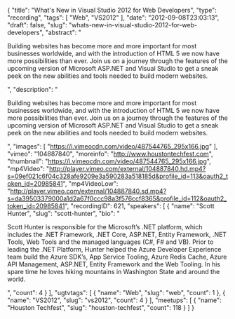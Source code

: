 {
  "title": "What's New in Visual Studio 2012 for Web Developers",
  "type": "recording",
  "tags": [
    "Web",
    "VS2012"
  ],
  "date": "2012-09-08T23:03:13",
  "draft": false,
  "slug": "whats-new-in-visual-studio-2012-for-web-developers",
  "abstract": "<p>Building websites has become more and more important for most businesses worldwide, and with the introduction of HTML 5 we now have more possibilities than ever. Join us on a journey through the features of the upcoming version of Microsoft ASP.NET and Visual Studio to get a sneak peek on the new abilities and tools needed to build modern websites.</p>",
  "description": "<p>Building websites has become more and more important for most businesses worldwide, and with the introduction of HTML 5 we now have more possibilities than ever. Join us on a journey through the features of the upcoming version of Microsoft ASP.NET and Visual Studio to get a sneak peek on the new abilities and tools needed to build modern websites.</p>",
  "images": [
    "https://i.vimeocdn.com/video/487544765_295x166.jpg"
  ],
  "vimeo": "104887840",
  "moreinfo": "http://www.houstontechfest.com",
  "thumbnail": "https://i.vimeocdn.com/video/487544765_295x166.jpg",
  "mp4Video": "http://player.vimeo.com/external/104887840.hd.mp4?s=09ef021c6f04c328afe9209e3a590283a518185d&profile_id=113&oauth2_token_id=20985841",
  "mp4VideoLow": "http://player.vimeo.com/external/104887840.sd.mp4?s=da39503379000a1d2a67f0ccc98a3f576ccf8365&profile_id=112&oauth2_token_id=20985841",
  "recordingID": 621,
  "speakers": [
    {
      "name": "Scott Hunter",
      "slug": "scott-hunter",
      "bio": "<p>Scott Hunter is responsible for the Microsoft’s .NET platform, which includes the .NET Framework, .NET Core, ASP.NET, Entity Framework, .NET Tools, Web Tools and the managed languages (C#, F# and VB). Prior to leading the .NET Platform, Hunter helped the Azure Developer Experience team build the Azure SDK’s, App Service Tooling, Azure Redis Cache, Azure API Management, ASP.NET, Entity Framework and the Web Tooling. In his spare time he loves hiking mountains in Washington State and around the world.</p>",
      "count": 4
    }
  ],
  "ugtvtags": [
    {
      "name": "Web",
      "slug": "web",
      "count": 1
    },
    {
      "name": "VS2012",
      "slug": "vs2012",
      "count": 4
    }
  ],
  "meetups": [
    {
      "name": "Houston Techfest",
      "slug": "houston-techfest",
      "count": 118
    }
  ]
}
